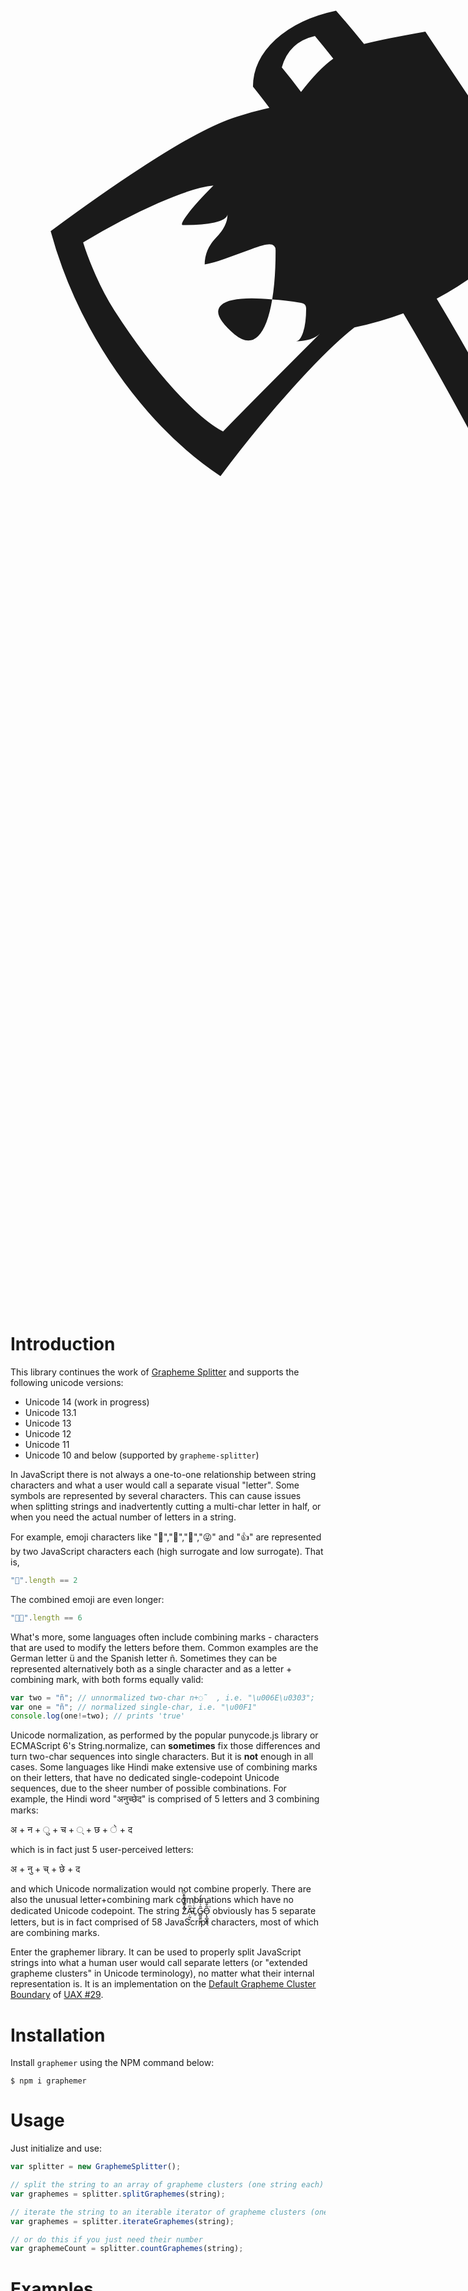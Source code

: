 <span style="font-size: 100em">
🪓
</span>

# Introduction

This library continues the work of [Grapheme Splitter](https://github.com/orling/grapheme-splitter) and supports the following unicode versions:

* Unicode 14 (work in progress)
* Unicode 13.1
* Unicode 13
* Unicode 12
* Unicode 11
* Unicode 10 and below (supported by `grapheme-splitter`)

In JavaScript there is not always a one-to-one relationship between string characters and what a user would call a separate visual "letter". Some symbols are represented by several characters. This can cause issues when splitting strings and inadvertently cutting a multi-char letter in half, or when you need the actual number of letters in a string.

For example, emoji characters like "🌷","🎁","💩","😜" and "👍" are represented by two JavaScript characters each (high surrogate and low surrogate). That is, 

```javascript
"🌷".length == 2
```
The combined emoji are even longer:
```javascript
"🏳️‍🌈".length == 6
```

What's more, some languages often include combining marks - characters that are used to modify the letters before them. Common examples are the German letter ü and the Spanish letter ñ. Sometimes they can be represented alternatively both as a single character and as a letter + combining mark, with both forms equally valid:
    
```javascript
var two = "ñ"; // unnormalized two-char n+◌̃  , i.e. "\u006E\u0303";
var one = "ñ"; // normalized single-char, i.e. "\u00F1"
console.log(one!=two); // prints 'true'
```

Unicode normalization, as performed by the popular punycode.js library or ECMAScript 6's String.normalize, can **sometimes** fix those differences and turn two-char sequences into single characters. But it is **not** enough in all cases. Some languages like Hindi make extensive use of combining marks on their letters, that have no dedicated single-codepoint Unicode sequences, due to the sheer number of possible combinations.
For example, the Hindi word "अनुच्छेद" is comprised of 5 letters and 3 combining marks:

अ + न + ु + च + ् + छ + े + द

which is in fact just 5 user-perceived letters:

अ + नु + च् + छे + द

and which Unicode normalization would not combine properly.
There are also the unusual letter+combining mark combinations which have no dedicated Unicode codepoint. The string Z͑ͫ̓ͪ̂ͫ̽͏̴̙̤̞͉͚̯̞̠͍A̴̵̜̰͔ͫ͗͢L̠ͨͧͩ͘G̴̻͈͍͔̹̑͗̎̅͛́Ǫ̵̹̻̝̳͂̌̌͘ obviously has 5 separate letters, but is in fact comprised of 58 JavaScript characters, most of which are combining marks.

Enter the graphemer library. It can be used to properly split JavaScript strings into what a human user would call separate letters (or "extended grapheme clusters" in Unicode terminology), no matter what their internal representation is. It is an implementation on the [Default Grapheme Cluster Boundary](http://unicode.org/reports/tr29/#Default_Grapheme_Cluster_Table) of [UAX #29](http://www.unicode.org/reports/tr29/). 

# Installation

Install `graphemer` using the NPM command below:

```
$ npm i graphemer
```

# Usage

Just initialize and use:

```javascript
var splitter = new GraphemeSplitter();

// split the string to an array of grapheme clusters (one string each)
var graphemes = splitter.splitGraphemes(string);

// iterate the string to an iterable iterator of grapheme clusters (one string each)
var graphemes = splitter.iterateGraphemes(string);

// or do this if you just need their number
var graphemeCount = splitter.countGraphemes(string);
```

# Examples

```javascript
var splitter = new GraphemeSplitter();

// plain latin alphabet - nothing spectacular
splitter.splitGraphemes("abcd"); // returns ["a", "b", "c", "d"]

// two-char emojis and six-char combined emoji
splitter.splitGraphemes("🌷🎁💩😜👍🏳️‍🌈"); // returns ["🌷","🎁","💩","😜","👍","🏳️‍🌈"]

// diacritics as combining marks, 10 JavaScript chars
splitter.splitGraphemes("Ĺo͂řȩm̅"); // returns ["Ĺ","o͂","ř","ȩ","m̅"]

// individual Korean characters (Jamo), 4 JavaScript chars
splitter.splitGraphemes("뎌쉐"); // returns ["뎌","쉐"]

// Hindi text with combining marks, 8 JavaScript chars
splitter.splitGraphemes("अनुच्छेद"); // returns ["अ","नु","च्","छे","द"]

// demonic multiple combining marks, 75 JavaScript chars
splitter.splitGraphemes("Z͑ͫ̓ͪ̂ͫ̽͏̴̙̤̞͉͚̯̞̠͍A̴̵̜̰͔ͫ͗͢L̠ͨͧͩ͘G̴̻͈͍͔̹̑͗̎̅͛́Ǫ̵̹̻̝̳͂̌̌͘!͖̬̰̙̗̿̋ͥͥ̂ͣ̐́́͜͞"); // returns ["Z͑ͫ̓ͪ̂ͫ̽͏̴̙̤̞͉͚̯̞̠͍","A̴̵̜̰͔ͫ͗͢","L̠ͨͧͩ͘","G̴̻͈͍͔̹̑͗̎̅͛́","Ǫ̵̹̻̝̳͂̌̌͘","!͖̬̰̙̗̿̋ͥͥ̂ͣ̐́́͜͞"]
```

# TypeScript

Graphemer is built with TypeScript and, of course, includes type declarations.

```typescript
import GraphemeSplitter = require('grapheme-splitter')

const splitter = new GraphemeSplitter()

const split: string[] = splitter.splitGraphemes('Z͑ͫ̓ͪ̂ͫ̽͏̴̙̤̞͉͚̯̞̠͍A̴̵̜̰͔ͫ͗͢L̠ͨͧͩ͘G̴̻͈͍͔̹̑͗̎̅͛́Ǫ̵̹̻̝̳͂̌̌͘!͖̬̰̙̗̿̋ͥͥ̂ͣ̐́́͜͞')
```

# Contributing

See [Contribution Guide](./CONTRIBUTING.md).

# Acknowledgements

This library is a fork of the incredible work done by Orlin Georgiev and Huáng Jùnliàng at https://github.com/orling/grapheme-splitter.

The original library was heavily influenced by Devon Govett's excellent grapheme-breaker CoffeeScript library at https://github.com/devongovett/grapheme-breaker.
